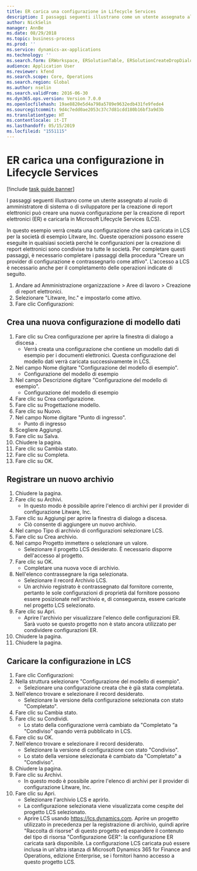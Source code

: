 ```yaml
---
title: ER carica una configurazione in Lifecycle Services
description: I passaggi seguenti illustrano come un utente assegnato al ruolo di amministratore di sistema o di sviluppatore per la creazione di report elettronici può creare una nuova configurazione per la creazione di report elettronici (ER) e caricarla in Microsoft Lifecycle Services (LCS).
author: NickSelin
manager: AnnBe
ms.date: 08/29/2018
ms.topic: business-process
ms.prod: ''
ms.service: dynamics-ax-applications
ms.technology: ''
ms.search.form: ERWorkspace, ERSolutionTable, ERSolutionCreateDropDialog, ERDataModelDesigner, ERDataModelContentsItemCreationDialog, ERSolutionRepositoryTable, ERSolutionRepositoryCreateDropDialog, ERSolutionImport
audience: Application User
ms.reviewer: kfend
ms.search.scope: Core, Operations
ms.search.region: Global
ms.author: nselin
ms.search.validFrom: 2016-06-30
ms.dyn365.ops.version: Version 7.0.0
ms.openlocfilehash: 19ae8820e5d4a798a5789e9632edb431fe9fede4
ms.sourcegitcommit: 9d4c7edd0ae2053c37c7d81cdd180b16bf3a9d3b
ms.translationtype: HT
ms.contentlocale: it-IT
ms.lasthandoff: 05/15/2019
ms.locfileid: "1551115"
---
```

# <a name="er-upload-a-configuration-into-lifecycle-services"></a>ER carica una configurazione in Lifecycle Services

[!include [task guide banner](../../includes/task-guide-banner.md)]

I passaggi seguenti illustrano come un utente assegnato al ruolo di amministratore di sistema o di sviluppatore per la creazione di report elettronici può creare una nuova configurazione per la creazione di report elettronici (ER) e caricarla in Microsoft Lifecycle Services (LCS).

In questo esempio verrà creata una configurazione che sarà caricata in LCS per la società di esempio Litware, Inc. Queste operazioni possono essere eseguite in qualsiasi società perché le configurazioni per la creazione di report elettronici sono condivise tra tutte le società. Per completare questi passaggi, è necessario completare i passaggi della procedura "Creare un provider di configurazione e contrassegnarlo come attivo". L'accesso a LCS è necessario anche per il completamento delle operazioni indicate di seguito.

1. Andare ad Amministrazione organizzazione > Aree di lavoro > Creazione di report elettronici.
2. Selezionare "Litware, Inc." e impostarlo come attivo.
3. Fare clic Configurazioni:

## <a name="create-a-new-data-model-configuration"></a>Crea una nuova configurazione di modello dati
1. Fare clic su Crea configurazione per aprire la finestra di dialogo a discesa .
    * Verrà creata una configurazione che contiene un modello dati di esempio per i documenti elettronici. Questa configurazione del modello dati verrà caricata successivamente in LCS.  
2. Nel campo Nome digitare "Configurazione del modello di esempio".
    * Configurazione del modello di esempio  
3. Nel campo Descrizione digitare "Configurazione del modello di esempio".
    * Configurazione del modello di esempio  
4. Fare clic su Crea configurazione.
5. Fare clic su Progettazione modello.
6. Fare clic su Nuovo.
7. Nel campo Nome digitare "Punto di ingresso".
    * Punto di ingresso  
8. Scegliere Aggiungi.
9. Fare clic su Salva.
10. Chiudere la pagina.
11. Fare clic su Cambia stato.
12. Fare clic su Completa.
13. Fare clic su OK.

## <a name="register-a-new--repository"></a>Registrare un nuovo archivio
1. Chiudere la pagina.
2. Fare clic su Archivi.
    * In questo modo è possibile aprire l'elenco di archivi per il provider di configurazione Litware, Inc.  
3. Fare clic su Aggiungi per aprire la finestra di dialogo a discesa.
    * Ciò consente di aggiungere un nuovo archivio.  
4. Nel campo Tipo di archivio di configurazioni selezionare LCS.
5. Fare clic su Crea archivio.
6. Nel campo Progetto immettere o selezionare un valore.
    * Selezionare il progetto LCS desiderato. È necessario disporre dell'accesso al progetto.  
7. Fare clic su OK.
    * Completare una nuova voce di archivio.  
8. Nell'elenco contrassegnare la riga selezionata.
    * Selezionare il record Archivio LCS.  
    * Un archivio registrato è contrassegnato dal fornitore corrente, pertanto le sole configurazioni di proprietà dal fornitore possono essere posizionate nell'archivio e, di conseguenza, essere caricate nel progetto LCS selezionato.  
9. Fare clic su Apri.
    * Aprire l'archivio per visualizzare l'elenco delle configurazioni ER. Sarà vuoto se questo progetto non è stato ancora utilizzato per condividere configurazioni ER.  
10. Chiudere la pagina.
11. Chiudere la pagina.

## <a name="upload-configuration-into-lcs"></a>Caricare la configurazione in LCS
1. Fare clic Configurazioni:
2. Nella struttura selezionare "Configurazione del modello di esempio".
    * Selezionare una configurazione creata che è già stata completata.  
3. Nell'elenco trovare e selezionare il record desiderato.
    * Selezionare la versione della configurazione selezionata con stato "Completato".  
4. Fare clic su Cambia stato.
5. Fare clic su Condividi.
    * Lo stato della configurazione verrà cambiato da "Completato “a "Condiviso" quando verrà pubblicato in LCS.  
6. Fare clic su OK.
7. Nell'elenco trovare e selezionare il record desiderato.
    * Selezionare la versione di configurazione con stato "Condiviso".  
    * Lo stato della versione selezionata è cambiato da "Completato" a "Condiviso".  
8. Chiudere la pagina.
9. Fare clic su Archivi.
    * In questo modo è possibile aprire l'elenco di archivi per il provider di configurazione Litware, Inc.  
10. Fare clic su Apri.
    * Selezionare l'archivio LCS e aprirlo.  
    * La configurazione selezionata viene visualizzata come cespite del progetto LCS selezionato.  
    * Aprire LCS usando https://lcs.dynamics.com. Aprire un progetto utilizzato in precedenza per la registrazione di archivio, quindi aprire "Raccolta di risorse" di questo progetto ed espandere il contenuto del tipo di risorsa "Configurazione GER": la configurazione ER caricata sarà disponibile. La configurazione LCS caricata può essere inclusa in un'altra istanza di Microsoft Dynamics 365 for Finance and Operations, edizione Enterprise, se i fornitori hanno accesso a questo progetto LCS.  

